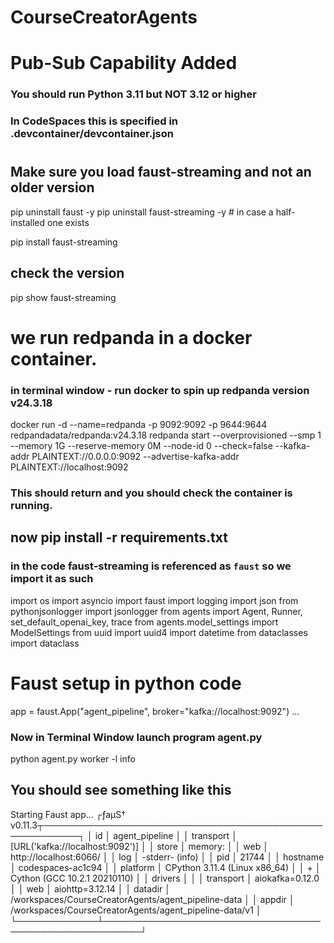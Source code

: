 # CourseCreatorAgents

# Pub-Sub Capability Added

### You should run Python 3.11 but NOT 3.12 or higher

### In CodeSpaces this is specified in .devcontainer/devcontainer.json

#

## Make sure you load faust-streaming and not an older version

pip uninstall faust -y
pip uninstall faust-streaming -y # in case a half-installed one exists

pip install faust-streaming

## check the version

pip show faust-streaming

# we run redpanda in a docker container.

### in terminal window - run docker to spin up redpanda version v24.3.18

docker run -d --name=redpanda -p 9092:9092 -p 9644:9644 redpandadata/redpanda:v24.3.18 redpanda start --overprovisioned --smp 1 --memory 1G --reserve-memory 0M --node-id 0 --check=false --kafka-addr PLAINTEXT://0.0.0.0:9092 --advertise-kafka-addr PLAINTEXT://localhost:9092

### This should return and you should check the container is running.

## now pip install -r requirements.txt

### in the code faust-streaming is referenced as `faust` so we import it as such

import os
import asyncio
import faust
import logging
import json
from pythonjsonlogger import jsonlogger
from agents import Agent, Runner, set_default_openai_key, trace
from agents.model_settings import ModelSettings
from uuid import uuid4
import datetime
from dataclasses import dataclass

# Faust setup in python code

app = faust.App("agent_pipeline", broker="kafka://localhost:9092")
...

### Now in Terminal Window launch program agent.py

python agent.py worker -l info

## You should see something like this

Starting Faust app...
┌ƒaµS† v0.11.3┬────────────────────────────────────────────────────────┐
│ id │ agent_pipeline │
│ transport │ [URL('kafka://localhost:9092')] │
│ store │ memory: │
│ web │ http://localhost:6066/ │
│ log │ -stderr- (info) │
│ pid │ 21744 │
│ hostname │ codespaces-ac1c94 │
│ platform │ CPython 3.11.4 (Linux x86_64) │
│ + │ Cython (GCC 10.2.1 20210110) │
│ drivers │ │
│ transport │ aiokafka=0.12.0 │
│ web │ aiohttp=3.12.14 │
│ datadir │ /workspaces/CourseCreatorAgents/agent_pipeline-data │
│ appdir │ /workspaces/CourseCreatorAgents/agent_pipeline-data/v1 │
└─────────────┴────────────────────────────────────────────────────────┘
